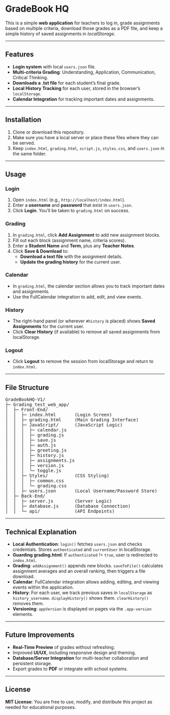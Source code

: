 <h1> GradeBook HQ </h1>
<p>
  This is a simple <strong>web application</strong> for teachers to log in, grade assignments based on multiple criteria, download
  those grades as a PDF file, and keep a simple history of saved assignments in <em>localStorage</em>.
</p>

<hr />

<h2>Features</h2>
<ul>
  <li><strong>Login system</strong> with local <code>users.json</code> file.</li>
  <li><strong>Multi-criteria Grading</strong>: Understanding, Application, Communication, Critical Thinking.</li>
  <li><strong>Downloads a .txt file</strong> for each student’s final grade.</li>
  <li><strong>Local History Tracking</strong> for each user, stored in the browser’s <code>localStorage</code>.</li>
  <li><strong>Calendar Integration</strong> for tracking important dates and assignments.</li>
</ul>

<hr />

<h2>Installation</h2>
<ol>
  <li>Clone or download this repository.</li>
  <li>Make sure you have a local server or place these files where they can be served.</li>
  <li>Keep <code>index.html</code>, <code>grading.html</code>, <code>script.js</code>, <code>styles.css</code>, and <code>users.json</code> in the same folder.</li>
</ol>

<hr />

<h2>Usage</h2>

<h3>Login</h3>
<ol>
  <li>Open <code>index.html</code> (e.g., <code>http://localhost/index.html</code>).</li>
  <li>Enter a <strong>username</strong> and <strong>password</strong> that exist in <code>users.json</code>.</li>
  <li>Click <strong>Login</strong>. You’ll be taken to <code>grading.html</code> on success.</li>
</ol>

<h3>Grading</h3>
<ol>
  <li>In <code>grading.html</code>, click <strong>Add Assignment</strong> to add new assignment blocks.</li>
  <li>Fill out each block (assignment name, criteria scores).</li>
  <li>Enter a <strong>Student Name</strong> and <strong>Term</strong>, plus any <strong>Teacher Notes</strong>.</li>
  <li>Click <strong>Save &amp; Download</strong> to:
    <ul>
      <li><strong>Download a text file</strong> with the assignment details.</li>
      <li><strong>Update the grading history</strong> for the current user.</li>
    </ul>
  </li>
</ol>

<h3>Calendar</h3>
<ul>
  <li>In <code>grading.html</code>, the calendar section allows you to track important dates and assignments.</li>
  <li>Use the FullCalendar integration to add, edit, and view events.</li>
</ul>

<h3>History</h3>
<ul>
  <li>The right-hand panel (or wherever <code>#history</code> is placed) shows <strong>Saved Assignments</strong> for the current user.</li>
  <li>Click <strong>Clear History</strong> (if available) to remove all saved assignments from localStorage.</li>
</ul>

<h3>Logout</h3>
<ul>
  <li>Click <strong>Logout</strong> to remove the session from localStorage and return to <code>index.html</code>.</li>
</ul>

<hr />

<h2>File Structure</h2>
<pre>
GradeBookHQ-V1/
├─ Grading_test_web_app/
│  ├─ Front-End/
│  │  ├─ index.html       (Login Screen)
│  │  ├─ grading.html     (Main Grading Interface)
│  │  ├─ JavaScript/      (JavaScript Logic)
│  │  │  ├─ calendar.js
│  │  │  ├─ grading.js
│  │  │  ├─ save.js
│  │  │  ├─ auth.js
│  │  │  ├─ greeting.js
│  │  │  ├─ history.js
│  │  │  ├─ assignments.js
│  │  │  ├─ version.js
│  │  │  └─ toggle.js
│  │  ├─ Styles/          (CSS Styling)
│  │  │  ├─ common.css
│  │  │  └─ grading.css
│  │  ├─ users.json       (Local Username/Password Store)
│  ├─ Back-End/
│  │  ├─ server.js        (Server Logic)
│  │  ├─ database.js      (Database Connection)
│  │  └─ api/             (API Endpoints)
</pre>

<hr />

<h2>Technical Explanation</h2>
<ul>
  <li><strong>Local Authentication</strong>: <code>login()</code> fetches <code>users.json</code> and checks credentials. Stores <code>authenticated</code> and <code>currentUser</code> in localStorage.</li>
  <li><strong>Guarding grading.html</strong>: If <code>authenticated</code> != <code>true</code>, user is redirected to <code>index.html</code>.</li>
  <li><strong>Grading</strong>: <code>addAssignment()</code> appends new blocks. <code>saveToFile()</code> calculates assignment averages and an overall ranking, then triggers a file download.</li>
  <li><strong>Calendar</strong>: FullCalendar integration allows adding, editing, and viewing events within the application.</li>
  <li><strong>History</strong>: For each user, we track previous saves in <code>localStorage</code> as <code>history_username</code>. <code>displayHistory()</code> shows them. <code>clearHistory()</code> removes them.</li>
  <li><strong>Versioning</strong>: <code>appVersion</code> is displayed on pages via the <code>.app-version</code> elements.</li>
</ul>

<hr />

<h2>Future Improvements</h2>
<ul>
  <li><strong>Real-Time Preview</strong> of grades without refreshing.</li>
  <li>Improved <strong>UI/UX</strong>, including responsive design and theming.</li>
  <li><strong>Database/Server Integration</strong> for multi-teacher collaboration and persistent storage.</li>
  <li>Export grades to <strong>PDF</strong> or integrate with school systems.</li>
</ul>

<hr />

<h2>License</h2>
<p>
  <strong>MIT License</strong>: You are free to use, modify, and distribute this project as needed for educational purposes.
</p>

